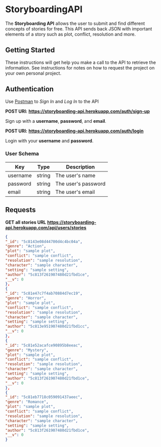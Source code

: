 # StoryboardingAPI

The **Storyboarding API** allows the user to submit and find different concepts of stories for free. This API sends back JSON with important elements of a story such as plot, conflict, resolution and more.


## Getting Started

These instructions will get help you make a call to the API to retrieve the information. See instructions for notes on how to request the project on your own personal project.

## Authentication

Use [Postman](https://www.getpostman.com/) to *Sign In* and *Log In* to the API

**POST URl:** __https://storyboarding-api.herokuapp.com/auth/sign-up__

Sign up with a **username**, **password**, and **email**.

**POST URl:** __https://storyboarding-api.herokuapp.com/auth/login__

Login with your **username** and **password**.

### User Schema

| Key         | Type         | Description                                                           |
|-------------|--------------|-----------------------------------------------------------------------|
| username    |    string    | The user's name                                                       |
| password    |    string    | The user's password                                                   |
| email       |    string    | The user's email                                                      |

## Requests

**GET all stories URL** __https://storyboarding-api.herokuapp.com/api/users/stories__
```JSON
{
"_id": "5c8143e08d44700d4c4bc04a",
"genre": "Action",
"plot": "sample plot",
"conflict": "sample conflict",
"resolution": "sample resolution",
"character": "sample character",
"setting": "sample setting",
"author": "5c813f261907480d21fbd1ce",
"__v": 0
},
{
"_id": "5c81e47c7f4ab70884d7ec19",
"genre": "Horror",
"plot": "sample plot",
"conflict": "sample conflict",
"resolution": "sample resolution",
"character": "sample character",
"setting": "sample setting",
"author": "5c813e951907480d21fbd1cc",
"__v": 0
},
{
"_id": "5c81e52acafce90895b8eeac",
"genre": "Mystery",
"plot": "sample plot",
"conflict": "sample conflict",
"resolution": "sample resolution",
"character": "sample character",
"setting": "sample setting",
"author": "5c813f261907480d21fbd1ce",
"__v": 0
},
{
"_id": "5c81eb7718c059091437aeec",
"genre": "Romance",
"plot": "sample plot",
"conflict": "sample conflict",
"resolution": "sample resolution",
"character": "sample character",
"setting": "sample setting",
"author": "5c813f261907480d21fbd1ce",
"__v": 0
}
```
